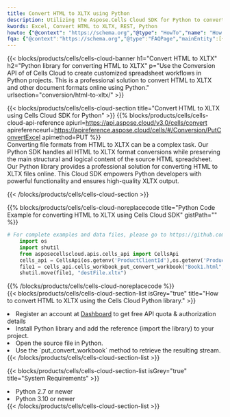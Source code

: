 ```yaml
---
title: Convert HTML to XLTX using Python 
description: Utilizing the Aspose.Cells Cloud SDK for Python to convert a HTML format file to a XLTX format file. 
kwords: Excel, Convert HTML to XLTX, REST, Python
howto: {"@context": "https://schema.org","@type": "HowTo","name": "How to convert HTML to XLTX using the Cells Cloud Python library.","description": "How to convert HTML to XLTX using the Cells Cloud Python library.","image": {"@type": "ImageObject"},"url": "/python/conversion/html-to-xltx/","step": [{ "@type": "HowToStep","name": "How to convert HTML to XLTX using the Cells Cloud Python library. step 1", "image": {"@type": "ImageObject",},"url": "/python/conversion/html-to-xltx/","text": "Register an account at <a href='https://dashboard.aspose.cloud/'>Dashboard</a> to get free API quota & authorization details",},{ "@type": "HowToStep","name": "How to convert HTML to XLTX using the Cells Cloud Python library. step 1", "image": {"@type": "ImageObject",},"url": "/python/conversion/html-to-xltx/","text": "Install Python library and add the reference (import the library) to your project.",},{ "@type": "HowToStep","name": "How to convert HTML to XLTX using the Cells Cloud Python library. step 1", "image": {"@type": "ImageObject",},"url": "/python/conversion/html-to-xltx/","text": "Open the source file in Python.",},{ "@type": "HowToStep","name": "How to convert HTML to XLTX using the Cells Cloud Python library. step 1", "image": {"@type": "ImageObject",},"url": "/python/conversion/html-to-xltx/","text": "Use the `put_convert_workbook` method to retrieve the resulting stream.",}, ],"supply": {"@type": "HowToSupply","name": "document"},"tool": [{"@type": "HowToTool","name": "PyCharm, Visual Studio Code, Sublime, Eclipse"},{"@type": "HowToTool","name": "Aspose Cells"}],"totalTime": "PT6M"}
fqa: {"@context":"https://schema.org","@type":"FAQPage","mainEntity":[{"@type":"Question","name":"Why convert file formats in C# using REST API?","acceptedAnswer":{"@type":"Answer","text":"Documents are encoded in many ways, and some files may be incompatible with the software you use. To open and read such files, just convert them to appropriate file formats.<br/><ol><li>Install .NET SDK and add the reference (import the library) to your project.</li><li>Open the source file in C# using REST API.</li><li>Call the PutConvertWorkbookRequest() method, passing an output filename with required extension.</li><li>Get the result of conversion as a separate file.</li></ol>"}},{"@type":"Question","name":"What file formats can I convert with your C# library?","acceptedAnswer":{"@type":"Answer","text":"We support a variety of file formats for conversion using .NET library, including XLSX, Excel, xls , PDF, CSV, HTML, Markdown, XML, PNG, JPG, TIFF, Json, TXT and many more."}},{"@type":"Question","name":"What is the maximum allowed file size for conversion using this .NET library?","acceptedAnswer":{"@type":"Answer","text":"There are no file size limits for format conversions using .NET library."}}]}
---
```



{{< blocks/products/cells/cells-cloud-banner h1="Convert HTML to XLTX" h2="Python library for converting HTML to XLTX" p="Use the Conversion API of of Cells Cloud to create customized spreadsheet workflows in Python projects. This is a professional solution to convert HTML to XLTX and other document formats online using Python." urlsection="conversion/html-to-xltx/" >}}

{{< blocks/products/cells/cells-cloud-section  title="Convert HTML to XLTX using Cells Cloud SDK for Python" >}}
{{% blocks/products/cells/cells-cloud-api-reference  apiurl=https://api.aspose.cloud/v3.0/cells/convert  apireferenceurl=https://apireference.aspose.cloud/cells/#/Conversion/PutConvertExcel  apimethod=PUT %}}
<br/>
Converting file formats from HTML to XLTX can be a complex task. Our Python SDK handles all HTML to XLTX format conversions while preserving the main structural and logical content of the source HTML spreadsheet. Our Python library provides a professional solution for converting HTML to XLTX files online. This Cloud SDK empowers Python developers with powerful functionality and ensures high-quality XLTX output.

{{< /blocks/products/cells/cells-cloud-section >}}

{{% blocks/products/cells/cells-cloud-noreplacecode title="Python Code Example for converting HTML to XLTX using Cells Cloud SDK" gistPath="" %}}
 
```python
# For complete examples and data files, please go to https://github.com/aspose-cells-cloud/aspose-cells-cloud-python/
    import os
    import shutil
    from asposecellscloud.apis.cells_api import CellsApi
    cells_api = CellsApi(os.getenv('ProductClientId'),os.getenv('ProductClientSecret'))
    file1 = cells_api.cells_workbook_put_convert_workbook("Book1.html",format="xltx")
    shutil.move(file1, "destFile.xltx")     
```
 
{{% /blocks/products/cells/cells-cloud-noreplacecode  %}}
<br/>
{{< blocks/products/cells/cells-cloud-section-list isGrey="true"  title="How to convert HTML to XLTX using the Cells Cloud Python library." >}}
<li>Register an account at <a href="https://dashboard.aspose.cloud/">Dashboard</a> to get free API quota & authorization details</li>
<li>Install Python library and add the reference (import the library) to your project.</li>
<li>Open the source file in Python.</li>
<li>Use the `put_convert_workbook` method to retrieve the resulting stream.</li>
{{< /blocks/products/cells/cells-cloud-section-list >}}

{{< blocks/products/cells/cells-cloud-section-list isGrey="true"  title="System Requirements" >}}
<li>Python 2.7 or newer</li>
<li>Python 3.10 or newer</li>
{{< /blocks/products/cells/cells-cloud-section-list >}}

